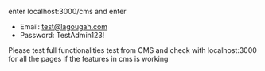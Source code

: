 enter localhost:3000/cms and enter 
* Email: test@lagougah.com
* Password: TestAdmin123!

Please test full functionalities test from CMS and check with localhost:3000 for all the pages if the features in cms is working 